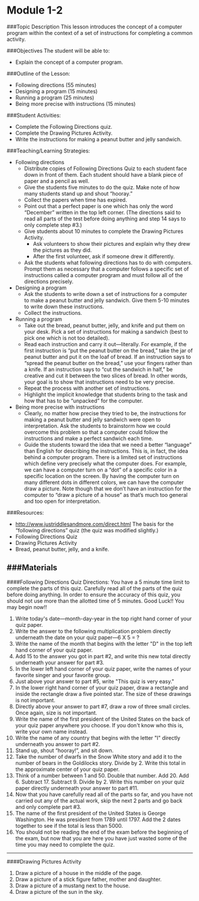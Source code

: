 # Module 1-2

###Topic Description
This lesson introduces the concept of a computer program within the context of a set of instructions for completing a common activity.

###Objectives
The student will be able to:
- Explain the concept of a computer program.

###Outline of the Lesson:
- Following directions (55 minutes)
- Designing a program (15 minutes)
- Running a program (25 minutes)
- Being more precise with instructions (15 minutes)

###Student Activities:
- Complete the Following Directions quiz.
- Complete the Drawing Pictures Activity.
- Write the instructions for making a peanut butter and jelly sandwich.

###Teaching/Learning Strategies:

- Following directions
    - Distribute copies of Following Directions Quiz to each student face down in front of them. Each
student should have a blank piece of paper and a pencil as well.
    - Give the students five minutes to do the quiz. Make note of how many students stand up and
shout “hooray.”
    - Collect the papers when time has expired.
    - Point out that a perfect paper is one which has only the word “December” written in the top left
corner. (The directions said to read all parts of the test before doing anything and step 14 says
to only complete step #3.)
    - Give students about 10 minutes to complete the Drawing Pictures Activity.
        - Ask volunteers to show their pictures and explain why they drew the pictures as they did.
        - After the first volunteer, ask if someone drew it differently.
    - Ask the students what following directions has to do with computers. Prompt them as necessary that a computer follows a specific set of instructions called a computer program and
must follow all of the directions precisely.
- Designing a program
    - Ask the students to write down a set of instructions for a computer to make a peanut butter and jelly sandwich. Give them 5-10 minutes to write down these instructions.
    - Collect the instructions.
- Running a program
    - Take out the bread, peanut butter, jelly, and knife and put them on your desk. Pick a set of instructions for making a sandwich (best to pick one which is not too detailed).
    - Read each instruction and carry it out—literally. For example, if the first instruction is “put the peanut butter on the bread,” take the jar of peanut butter and put it on the loaf of bread. If an instruction says to “spread the peanut butter on the bread,” use your fingers rather than a knife. If an instruction says to “cut the sandwich in half,” be creative and cut it between the two slices of bread. In other words, your goal is to show that instructions need to be very precise.
    - Repeat the process with another set of instructions.
    - Highlight the implicit knowledge that students bring to the task and how that has to be
“unpacked” for the computer.
- Being more precise with instructions
    - Clearly, no matter how precise they tried to be, the instructions for making a peanut butter and jelly sandwich were open to interpretation. Ask the students to brainstorm how we could overcome this problem so that a computer could follow the instructions and make a perfect sandwich each time.
    - Guide the students toward the idea that we need a better “language” than English for describing the instructions. This is, in fact, the idea behind a computer program. There is a limited set of instructions which define very precisely what the computer does. For example, we can have a computer turn on a “dot” of a specific color in a specific location on the screen. By having the computer turn on many different dots in different colors, we can have the computer draw a picture. Note though that we don’t have an instruction for the computer to “draw a picture of a house” as that’s much too general and too open for interpretation.

###Resources:

- http://www.justriddlesandmore.com/direct.html
The basis for the “following directions” quiz (the quiz was modified slightly.)
- Following Directions Quiz
- Drawing Pictures Activity
- Bread, peanut butter, jelly, and a knife.

###Materials
---
####Following Directions Quiz
Directions: You have a 5 minute time limit to complete the parts of this quiz. Carefully read all of the parts of the quiz before doing anything. In order to ensure the accuracy of this quiz, you should not use more than the allotted time of 5 minutes. Good Luck!!
You may begin now!!
1. Write today's date—month-day-year in the top right hand corner of your quiz paper.
2. Write the answer to the following multiplication problem directly underneath the date on your quiz paper—6 X 5 = ?
3. Write the name of the month that begins with the letter "D" in the top left hand corner of your quiz paper.
4. Add 15 to the answer you got in part #2, and write this new total directly underneath your answer for part #3.
5. In the lower left hand corner of your quiz paper, write the names of your favorite singer and your favorite group.
6. Just above your answer to part #5, write "This quiz is very easy."
7. In the lower right hand corner of your quiz paper, draw a rectangle and inside the rectangle draw a five pointed star. The size of these drawings is not important.
8. Directly above your answer to part #7, draw a row of three small circles. Once again, size is not important.
9. Write the name of the first president of the United States on the back of your quiz paper anywhere you choose. If you don't know who this is, write your own name instead.
10. Write the name of any country that begins with the letter "I" directly underneath you answer to part #2.
11. Stand up, shout “hooray!”, and sit down.
12. Take the number of dwarfs in the Snow White story and add it to the number of bears in the Goldilocks story. Divide by 2. Write this total in the approximate center of your quiz paper.
13. Think of a number between 1 and 50. Double that number. Add 20. Add 6. Subtract 17. Subtract 9. Divide by 2. Write this number on your quiz paper directly underneath your answer to part #11.
14. Now that you have carefully read all of the parts so far, and you have not carried out any of the actual work, skip the next 2 parts and go back and only complete part #3.
15. The name of the first president of the United States is George Washington. He was president from 1789 until 1797. Add the 2 dates together to see if the total is less than 5000.
16. You should not be reading the end of the exam before the beginning of the exam, but now that you are here you have just wasted some of the time you may need to complete the quiz.

---

####Drawing Pictures Activity
1. Draw a picture of a house in the middle of the page.
2. Draw a picture of a stick figure father, mother and daughter.
3. Draw a picture of a mustang next to the house.
4. Draw a picture of the sun in the sky.
